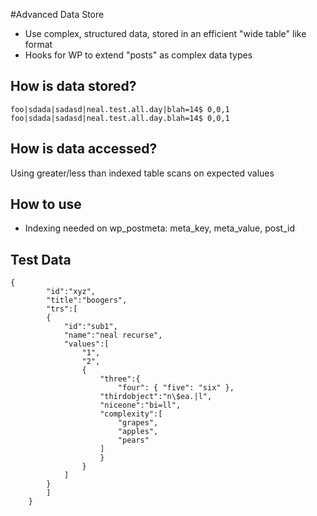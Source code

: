 #Advanced Data Store
- Use complex, structured data, stored in an efficient "wide table" like format
- Hooks for WP to extend "posts" as complex data types

How is data stored? 
-----
```
foo|sdada|sadasd|neal.test.all.day|blah=14$ 0,0,1
foo|sdada|sadasd|neal.test.all.day.blah=14$ 0,0,1
```

How is data accessed?
----
Using greater/less than indexed table scans on expected values

How to use
-----
- Indexing needed on wp_postmeta: meta_key, meta_value, post_id

Test Data
----
```
{
		"id":"xyz",
		"title":"boogers",
		"trs":[
		{
			"id":"sub1",
			"name":"neal recurse",
			"values":[
				"1",
				"2",
				{
					"three":{
						"four": { "five": "six" },
					"thirdobject":"n\$ea.|l",
					"niceone":"bi=ll",
					"complexity":[
						"grapes",
						"apples",
						"pears"
					]
					}
				}
			]
		}
		]
	}
```